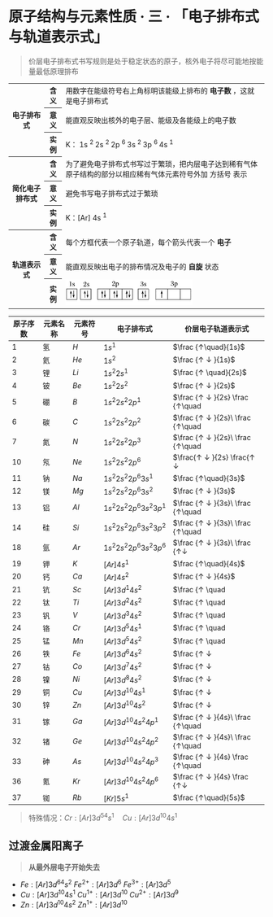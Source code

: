 # 原子结构与元素性质 · 三 · 「电子排布式与轨道表示式」

> 价层电子排布式书写规则是处于稳定状态的原子，核外电子将尽可能地按能量最低原理排布

<table>
    <tr>
        <th rowspan="3"> 电子排布式 </th>
        <th> 含义 </th>
        <td> 用数字在能级符号右上角标明该能级上排布的 <b> 电子数 </b> ，这就是电子排布式 </td>
    </tr>
    <tr>
        <th> 意义 </th>
        <td> 能直观反映出核外的电子层、能级及各能级上的电子数 </td>
    </tr>
    <tr>
        <th> 实例 </th>
        <td> K： 1s <sup> 2 </sup> 2s <sup> 2 </sup> 2p <sup> 6 </sup> 3s <sup> 2 </sup> 3p <sup> 6 </sup> 4s <sup> 1 </sup> </td>
    </tr>
    <tr>
        <th rowspan="3"> 简化电子排布式 </th>
        <th> 含义 </th>
        <td> 为了避免电子排布式书写过于繁琐，把内层电子达到稀有气体原子结构的部分以相应稀有气体元素符号外加 方括号 表示 </td>
    </tr>
    <tr>
        <th> 意义 </th>
        <td> 避免书写电子排布式过于繁琐 </td>
    </tr>
    <tr>
        <th> 实例 </th>
        <td> K：[Ar] 4s <sup> 1 </sup> </td>
    </tr>
    <tr>
        <th rowspan="3"> 轨道表示式 </th>
        <th> 含义 </th>
        <td> 每个方框代表一个原子轨道，每个箭头代表一个 <b> 电子 </b> </td>
    </tr>
    <tr>
        <th> 意义 </th>
        <td> 能直观反映出电子的排布情况及电子的 <b> 自旋 </b> 状态 </td>
    </tr>
    <tr>
        <th> 实例 </th>
        <td> <img src="images/3.31.png" height="50"> </td>
    </tr>
</table>

| 原子序数 | 元素名称 | 元素符号 | 电子排布式                 | 价层电子轨道表示式               |
| -------- | -------- | -------- | -------------------------- | -------------------------------- |
| 1        | 氢       | $H$      | $1s^1$                     | $\frac {↑\quad}{1s}$             |
| 2        | 氦       | $He$     | $1s^2$                     | $\frac {↑ ↓ }{1s}$               |
| 3        | 锂       | $Li$     | $1s^2 2s^1$                | $\frac {↑ \quad}{2s}$            |
| 4        | 铍       | $Be$     | $1s^2 2s^2$                | $\frac {↑ ↓ }{2s}$               |
| 5        | 硼       | $B$      | $1s^2 2s^2 2p^1$           | $\frac {↑ ↓ }{2s} \frac {↑\quad  | \quad   | \quad}{2p}$   |
| 6        | 碳       | $C$      | $1s^2 2s^2 2p^2$           | $\frac {↑ ↓ }{2s}\ \frac {↑\quad | ↑\quad  | \quad}{2p}$   |
| 7        | 氮       | $N$      | $1s^2 2s^2 2p^3$           | $\frac {↑ ↓ }{2s}\ \frac {↑\quad | ↑\quad  | ↑\quad}{2p}$  |
| 10       | 氖       | $Ne$     | $1s^2 2s^2 2p^6$           | $\frac{↑ ↓ }{2s} \frac{↑ ↓       | ↑ ↓     | ↑ ↓ }{2p}$    |
| 11       | 钠       | $Na$     | $1s^2 2s^2 2p^6 3s^1$      | $\frac {↑\quad}{3s}$             |
| 12       | 镁       | $Mg$     | $1s^2 2s^2 2p^6 3s^2$      | $\frac {↑ ↓ }{3s}$               |
| 13       | 铝       | $Al$     | $1s^2 2s^2 2p^6 3s^2 3p^1$ | $\frac {↑ ↓ }{3s}\ \frac {↑\quad | \quad   | \quad}{3p}$   |
| 14       | 硅       | $Si$     | $1s^2 2s^2 2p^6 3s^2 3p^2$ | $\frac {↑ ↓ }{3s}\ \frac {↑\quad | ↑\quad  | \quad}{3p}$   |
| 18       | 氩       | $Ar$     | $1s^2 2s^2 2p^6 3s^2 3p^6$ | $\frac {↑ ↓ }{3s}\ \frac {↑↓     | ↑↓      | ↑↓}{3p}$      |
| 19       | 钾       | $K$      | $[Ar] 4s^1$                | $\frac {↑\quad}{4s}$             |
| 20       | 钙       | $Ca$     | $[Ar] 4s^2$                | $\frac {↑ ↓ }{4s}$               |
| 21       | 钪       | $Sc$     | $[Ar] 3d^1 4s^2$           | $\frac {↑ \quad                  | \quad   | \quad         | \quad  | \quad}{3d} \frac {↑ ↓ }{4s}$     |
| 22       | 钛       | $Ti$     | $[Ar] 3d^2 4s^2$           | $\frac {↑ \quad                  | ↑ \quad | \quad         | \quad  | \quad}{3d} \frac {↑ ↓ }{4s}$     |
| 23       | 钒       | $V$      | $[Ar] 3d^3 4s^2$           | $\frac {↑ \quad                  | ↑ \quad | ↑\quad        | \quad  | \quad}{3d} \frac {↑ ↓ }{4s}$     |
| 24       | 铬       | $Cr$     | $[Ar] 3d^5 4s^1$           | $\frac {↑ \quad                  | ↑ \quad | ↑\quad        | ↑\quad | ↑\quad}{3d} \frac {↑ \quad}{4s}$ |
| 25       | 锰       | $Mn$     | $[Ar] 3d^5 4s^2$           | $\frac {↑ \quad                  | ↑ \quad | ↑\quad        | ↑\quad | ↑\quad}{3d} \frac {↑ ↓}{4s}$     |
| 26       | 铁       | $Fe$     | $[Ar] 3d^6 4s^2$           | $\frac {↑ ↓                      | ↑ \quad | ↑\quad        | ↑\quad | ↑\quad}{3d} \frac {↑ ↓}{4s}$     |
| 27       | 钴       | $Co$     | $[Ar] 3d^7 4s^2$           | $\frac {↑ ↓                      | ↑ ↓     | ↑\quad        | ↑\quad | ↑\quad}{3d} \frac {↑ ↓}{4s}$     |
| 28       | 镍       | $Ni$     | $[Ar] 3d^8 4s^2$           | $\frac {↑ ↓                      | ↑↓      | ↑↓            | ↑\quad | ↑\quad}{3d} \frac {↑ ↓}{4s}$     |
| 29       | 铜       | $Cu$     | $[Ar] 3d^{10} 4s^1$        | $\frac {↑ ↓                      | ↑ ↓     | ↑↓            | ↑↓     | ↑↓}{3d} \frac {↑ \quad}{4s}$     |
| 30       | 锌       | $Zn$     | $[Ar] 3d^{10} 4s^2$        | $\frac {↑ ↓                      | ↑ ↓     | ↑ ↓           | ↑ ↓    | ↑ ↓ }{3d} \frac {↑ ↓ }{4s}$      |
| 31       | 镓       | $Ga$     | $[Ar] 3d^{10} 4s^2 4p^1$   | $\frac {↑ ↓ }{4s}\ \frac {↑\quad | \quad   | \quad}{4p}$   |
| 32       | 锗       | $Ge$     | $[Ar] 3d^{10} 4s^2 4p^2$   | $\frac {↑ ↓ }{4s}\ \frac {↑\quad | ↑\quad  | \quad}{4p}$   |
| 33       | 砷       | $As$     | $[Ar] 3d^{10} 4s^2 4p^3$   | $\frac {↑ ↓ }{4s} \frac {↑\quad  | ↑\quad  | ↑\quad }{4p}$ |
| 36       | 氪       | $Kr$     | $[Ar] 3d^{10} 4s^2 4p^6$   | $\frac {↑ ↓ }{4s} \frac {↑↓      | ↑↓      | ↑↓ }{4p}$     |
| 37       | 铷       | $Rb$     | $[Kr] 5s^1$                | $\frac {↑\quad}{5s}$             |


> 特殊情况：$Cr:[Ar]3d^54s^1\quad Cu: [Ar]3d^{10}4s^1$

## 过渡金属阳离子

> **从最外层电子开始失去**

- $Fe: [Ar] 3d^64s^2$
  $Fe^{2+}:[Ar]3d^6$
  $Fe^{3+}:[Ar]3d^5$
- $Cu: [Ar] 3d^{10}4s^1$
  $Cu^{1+}:[Ar]3d^{10}$
  $Cu^{2+}:[Ar]3d^9$
- $Zn: [Ar] 3d^{10}4s^2$
  $Zn^{1+}:[Ar]3d^{10}$